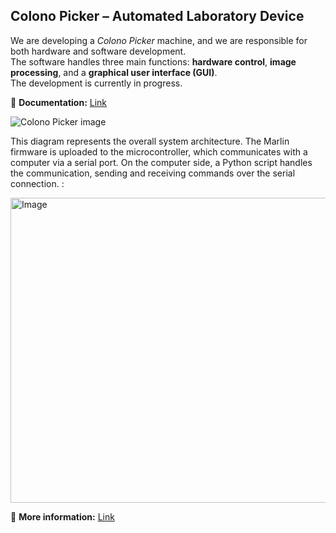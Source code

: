 ## Colono Picker – Automated Laboratory Device

We are developing a *Colono Picker* machine, and we are responsible for both hardware and software development.  
The software handles three main functions: **hardware control**, **image processing**, and a **graphical user interface (GUI)**.  
The development is currently in progress.

📄 **Documentation:** [Link](https://drive.google.com/file/d/1C1t8FTP1aqNm0WX3stonJt505Jj_czNe/view?usp=sharing)

![Colono Picker image](https://github.com/user-attachments/assets/ddab4810-7a5a-405a-b382-d0f825052909)



This diagram represents the overall system architecture. The Marlin firmware is uploaded to the microcontroller, which communicates with a computer via a serial port. On the computer side, a Python script handles the communication, sending and receiving commands over the serial connection. : 

<img width="816" height="488" alt="Image" src="https://github.com/user-attachments/assets/6119dfe0-2ba3-4ac7-90c9-5ed827b86d04" />


📄 **More information:** [Link](https://docs.google.com/presentation/d/1tv6fvzFF_VabFP51NZUaaX8kDvllnyap/edit?usp=sharing&ouid=106451542874986114178&rtpof=true&sd=true)
